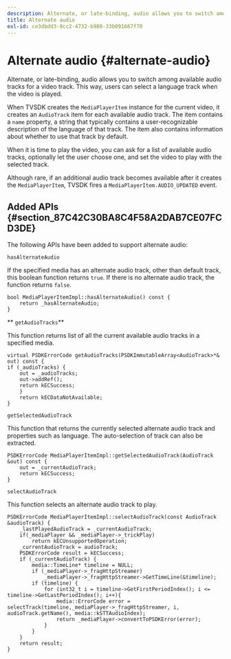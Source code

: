 ```yaml
---
description: Alternate, or late-binding, audio allows you to switch among available audio tracks for a video track. This way, users can select a language track when the video is played.
title: Alternate audio
exl-id: ce3dbdd3-9cc2-4732-b980-33b091667f70
---
```

# Alternate audio {#alternate-audio}

Alternate, or late-binding, audio allows you to switch among available audio tracks for a video track. This way, users can select a language track when the video is played.

<!--<a id="section_E4F9DC28A2944BD08B4190A7F98A8365"></a>-->

When TVSDK creates the `MediaPlayerItem` instance for the current video, it creates an `AudioTrack` item for each available audio track. The item contains a `name` property, a string that typically contains a user-recognizable description of the language of that track. The item also contains information about whether to use that track by default.

When it is time to play the video, you can ask for a list of available audio tracks, optionally let the user choose one, and set the video to play with the selected track.

Although rare, if an additional audio track becomes available after it creates the `MediaPlayerItem`, TVSDK fires a `MediaPlayerItem.AUDIO_UPDATED` event.

## Added APIs {#section_87C42C30BA8C4F58A2DAB7CE07FCD3DE}

The following APIs have been added to support alternate audio:

`hasAlternateAudio`

If the specified media has an alternate audio track, other than default track, this boolean function returns `true`. If there is no alternate audio track, the function returns `false`. 

```
bool MediaPlayerItemImpl::hasAlternateAudio() const { 
    return _hasAlternateAudio; 
}
```

** `getAudioTracks`**

This function returns list of all the current available audio tracks in a specified media. 

```
virtual PSDKErrorCode getAudioTracks(PSDKImmutableArray<AudioTrack>*& out) const { 
if (_audioTracks) { 
    out = _audioTracks; 
    out->addRef(); 
    return kECSuccess; 
    } 
    return kECDataNotAvailable; 
} 

```

`getSelectedAudioTrack`

This function that returns the currently selected alternate audio track and properties such as language. The auto-selection of track can also be extracted. 

```
PSDKErrorCode MediaPlayerItemImpl::getSelectedAudioTrack(AudioTrack &out) const { 
    out = _currentAudioTrack; 
    return kECSuccess; 
}
```

`selectAudioTrack`

This function selects an alternate audio track to play. 

```
PSDKErrorCode MediaPlayerItemImpl::selectAudioTrack(const AudioTrack &audioTrack) { 
    _lastPlayedAudioTrack = _currentAudioTrack; 
    if(_mediaPlayer && _mediaPlayer->_trickPlay) 
        return kECUnsupportedOperation; 
    _currentAudioTrack = audioTrack; 
    PSDKErrorCode result = kECSuccess; 
    if (_currentAudioTrack) { 
        media::TimeLine* timeline = NULL; 
        if (_mediaPlayer->_fragHttpStreamer) 
            _mediaPlayer->_fragHttpStreamer->GetTimeLine(&timeline); 
        if (timeline) { 
            for (int32_t i = timeline->GetFirstPeriodIndex(); i <= timeline->GetLastPeriodIndex(); i++){ 
                media::ErrorCode error = selectTrack(timeline,_mediaPlayer->_fragHttpStreamer, i, audioTrack.getName(), media::kSTTAudioIndex); 
                return _mediaPlayer->convertToPSDKError(error); 
            } 
        } 
    }   
    return result; 
}
```
